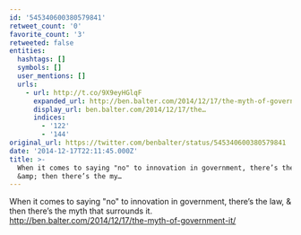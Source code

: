 ```yaml
---
id: '545340600380579841'
retweet_count: '0'
favorite_count: '3'
retweeted: false
entities:
  hashtags: []
  symbols: []
  user_mentions: []
  urls:
    - url: http://t.co/9X9eyHGlqF
      expanded_url: http://ben.balter.com/2014/12/17/the-myth-of-government-it/
      display_url: ben.balter.com/2014/12/17/the…
      indices:
        - '122'
        - '144'
original_url: https://twitter.com/benbalter/status/545340600380579841
date: '2014-12-17T22:11:45.000Z'
title: >-
  When it comes to saying "no" to innovation in government, there’s the law,
  &amp; then there’s the my…
---
```


When it comes to saying "no" to innovation in government, there’s the law, &amp; then there’s the myth that surrounds it. http://ben.balter.com/2014/12/17/the-myth-of-government-it/